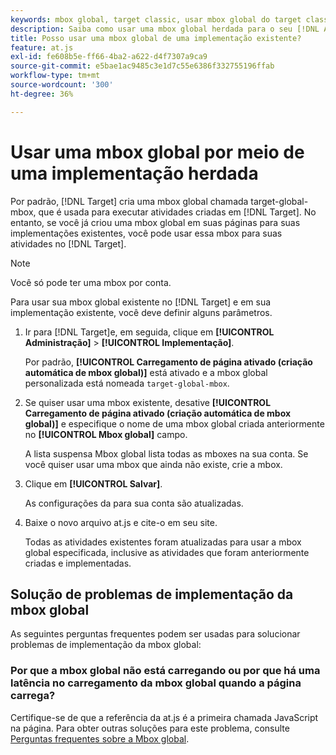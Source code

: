```yaml
---
keywords: mbox global, target classic, usar mbox global do target classic
description: Saiba como usar uma mbox global herdada para o seu [!DNL Adobe Target] atividades se já tiver criado uma mbox global em suas páginas para as implementações herdadas.
title: Posso usar uma mbox global de uma implementação existente?
feature: at.js
exl-id: fe608b5e-ff66-4ba2-a622-d4f7307a9ca9
source-git-commit: e5bae1ac9485c3e1d7c55e6386f332755196ffab
workflow-type: tm+mt
source-wordcount: '300'
ht-degree: 36%

---
```


# Usar uma mbox global por meio de uma implementação herdada

Por padrão, [!DNL Target] cria uma mbox global chamada target-global-mbox, que é usada para executar atividades criadas em [!DNL Target]. No entanto, se você já criou uma mbox global em suas páginas para suas implementações existentes, você pode usar essa mbox para suas atividades no [!DNL Target].

>[!NOTE]
>
>Você só pode ter uma mbox por conta.

Para usar sua mbox global existente no [!DNL Target] e em sua implementação existente, você deve definir alguns parâmetros.

1. Ir para [!DNL Target]e, em seguida, clique em **[!UICONTROL Administração]** > **[!UICONTROL Implementação]**.

   Por padrão, **[!UICONTROL Carregamento de página ativado (criação automática de mbox global)]** está ativado e a mbox global personalizada está nomeada `target-global-mbox`.

1. Se quiser usar uma mbox existente, desative **[!UICONTROL Carregamento de página ativado (criação automática de mbox global)]** e especifique o nome de uma mbox global criada anteriormente no **[!UICONTROL Mbox global]** campo.

   A lista suspensa Mbox global lista todas as mboxes na sua conta. Se você quiser usar uma mbox que ainda não existe, crie a mbox.

1. Clique em **[!UICONTROL Salvar]**.

   As configurações da para sua conta são atualizadas.

1. Baixe o novo arquivo at.js e cite-o em seu site.

   Todas as atividades existentes foram atualizadas para usar a mbox global especificada, inclusive as atividades que foram anteriormente criadas e implementadas.

## Solução de problemas de implementação da mbox global

As seguintes perguntas frequentes podem ser usadas para solucionar problemas de implementação da mbox global:

### Por que a mbox global não está carregando ou por que há uma latência no carregamento da mbox global quando a página carrega?

Certifique-se de que a referência da at.js é a primeira chamada JavaScript na página. Para obter outras soluções para este problema, consulte [Perguntas frequentes sobre a Mbox global](/help/dev/implement/client-side/atjs/global-mbox/global-mbox-faq.md).
